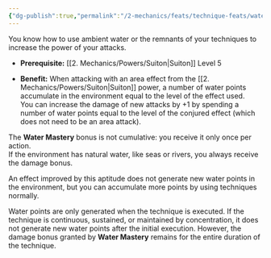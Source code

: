 ```yaml
---
{"dg-publish":true,"permalink":"/2-mechanics/feats/technique-feats/water-mastery/","noteIcon":""}
---
```


You know how to use ambient water or the remnants of your techniques to increase the power of your attacks.

- **Prerequisite:** [[2. Mechanics/Powers/Suiton\|Suiton]] Level 5
    
- **Benefit:** When attacking with an area effect from the [[2. Mechanics/Powers/Suiton\|Suiton]] power, a number of water points accumulate in the environment equal to the level of the effect used.  
   You can increase the damage of new attacks by +1 by spending a number of water points equal to the level of the conjured effect (which does not need to be an area attack).  
   
The **Water Mastery** bonus is not cumulative: you receive it only once per action.  
If the environment has natural water, like seas or rivers, you always receive the damage bonus.  

An effect improved by this aptitude does not generate new water points in the environment, but you can accumulate more points by using techniques normally.

Water points are only generated when the technique is executed. If the technique is continuous, sustained, or maintained by concentration, it does not generate new water points after the initial execution. However, the damage bonus granted by **Water Mastery** remains for the entire duration of the technique.
